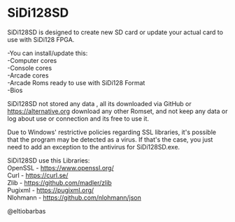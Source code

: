 # SiDi128SD
SiDi128SD is designed to create new SD card or update your actual card to use with SiDi128 FPGA.  

-You can install/update this:  
-Computer cores  
-Console cores  
-Arcade cores  
-Arcade Roms ready to use with SiDi128 Format  
-Bios  

SiDi128SD not stored any data , all its downloaded via GitHub or https://alternative.org download any other Romset, and not keep any data or log about use or connection and its free to use it.

Due to Windows' restrictive policies regarding SSL libraries, it's possible that the program may be detected as a virus. If that's the case, you just need to add an exception to the antivirus for SiDi128SD.exe.  

SiDi128SD use this Libraries:  
OpenSSL - https://www.openssl.org/  
Curl  - https://curl.se/  
Zlib - https://github.com/madler/zlib  
Pugixml - https://pugixml.org/  
Nlohmann - https://github.com/nlohmann/json

@eltiobarbas

